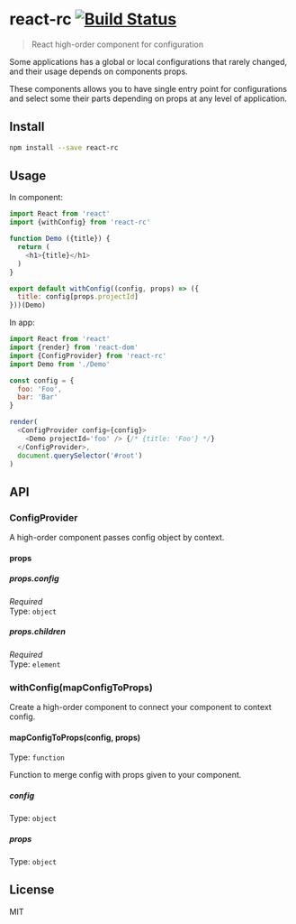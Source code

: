 # react-rc [![Build Status][travis-image]][travis-url]

> React high-order component for configuration

Some applications has a global or local configurations that rarely changed,
and their usage depends on components props.

These components allows you to have single entry point for configurations
and select some their parts depending on props at any level of application.

## Install

```sh
npm install --save react-rc
```

## Usage

In component:

```js
import React from 'react'
import {withConfig} from 'react-rc'

function Demo ({title}) {
  return (
    <h1>{title}</h1>
  )
}

export default withConfig((config, props) => ({
  title: config[props.projectId]
}))(Demo)
```

In app:

```js
import React from 'react'
import {render} from 'react-dom'
import {ConfigProvider} from 'react-rc'
import Demo from './Demo'

const config = {
  foo: 'Foo',
  bar: 'Bar'
}

render(
  <ConfigProvider config={config}>
    <Demo projectId='foo' /> {/* {title: 'Foo'} */}
  </ConfigProvider>,
  document.querySelector('#root')
)
```

## API

### ConfigProvider

A high-order component passes config object by context.

#### props

##### props.config

*Required*  
Type: `object`

##### props.children

*Required*  
Type: `element`

### withConfig(mapConfigToProps)

Create a high-order component to connect your component to context config.

#### mapConfigToProps(config, props)

Type: `function`

Function to merge config with props given to your component.

##### config

Type: `object`

##### props

Type: `object`

## License

MIT

[travis-url]: https://travis-ci.org/andrepolischuk/react-rc
[travis-image]: https://travis-ci.org/andrepolischuk/react-rc.svg?branch=master
